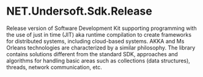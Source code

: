 # NET.Undersoft.Sdk.Release
Release version of Software Development Kit supporting programming with the use of just in time (JIT) aka runtime compilation to create frameworks for distributed systems, including cloud-based systems. AKKA and Ms Orleans technologies are characterized by a similar philosophy. The library contains solutions different from the standard SDK, approaches and algorithms for handling basic areas such as collections (data structures), threads, network communication, etc.
